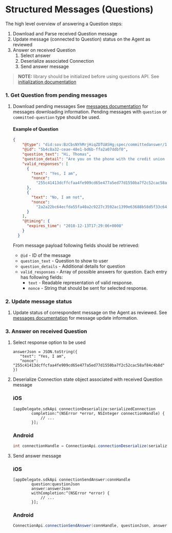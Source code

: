 # Structured Messages (Questions)

The high level overview of answering a Question steps:

1. Download and Parse received Question message
1. Update message (connected to Question) status on the Agent as reviewed
1. Answer on received Question
    1. Select answer
    1. Deserialize associated Connection
    1. Send answer message

> **NOTE:** library should be initialized before using questions API. See [initialization documentation](2.Initialization.md)

### 1. Get Question from pending messages

1. Download pending messages
   See [messages documentation](MessagesFlow.md) for messages downloading information. Pending messages with `question` or `committed-question` type should be used.

   #### Example of Question

    ```json
    {
        "@type": "did:sov:BzCbsNYhMrjHiqZDTUASHg;spec/committedanswer/1.0/question",
        "@id": "5b4c8a32-ceae-48e1-bd6b-ffa2a07ddbf0",
        "question_text": "Hi, Thomas",
        "question_detail": "Are you on the phone with the credit union right now about transferring $100.00?",
        "valid_responses": [
          {
            "text": "Yes, I am",
            "nonce":
              "255c41413dcffcfaa4fe909cd65e477a5ed77d1550ba7f2c52cac58af84c4b8d"
          },
          {
            "text": "No, I am not",
            "nonce":
              "2a2a22bc64ecfda55fa40a2c9227c3592ac1399e63688b58d5f33c64b4326f77"
          }
        ],
        "@timing": {
          "expires_time": "2018-12-13T17:29:06+0000"
        }
      }
    ```
    
    From message payload following fields should be retrieved:

    * `@id` - ID of the message
    * `question_text` - Question to show to user
    * `question_details` - Additional details for question
    * `valid_responses` - Array of possible answers for question. Each entry has following fields:
        * `text` - Readable representation of valid response.
        * `nonce` - String that should be sent for selected response.

### 2. Update message status

1. Update status of correspondent message on the Agent as reviewed. See [messages documentation](MessagesFlow.md) for message update information.

### 3. Answer on received Question

1. Select response option to be used

   ```
   answerJson = JSON.toString({
      "text": "Yes, I am",
      "nonce": "255c41413dcffcfaa4fe909cd65e477a5ed77d1550ba7f2c52cac58af84c4b8d"
   })
   ```

1. Deserialize Connection state object associated with received Question message

    ### iOS
    ```objC
    [appDelegate.sdkApi connectionDeserialize:serializedConnection
            completion:^(NSError *error, NSInteger connectionHandle) {
                // ...
            }];
    ```
    
    ### Android
    ```java
    int connectionHandle = ConnectionApi.connectionDeserialize(serializedConnection).get();
    ```

1. Send answer message

    ### iOS
    ```objC
    [appDelegate.sdkApi connectionSendAnswer:connHandle
            question:questionJson
            answer:answerJson
            withCompletion:^(NSError *error) {
                // ...
            }];
    ```
    
    ### Android
    ```java 
    ConnectionApi.connectionSendAnswer(connHandle, questionJson, answerJson).get();
    ```
